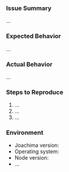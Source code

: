 ### Issue Summary

...

### Expected Behavior

...

### Actual Behavior

...

### Steps to Reproduce

1.  ...
2.  ...
3.  ...

### Environment

- Joachima version:
- Operating system:
- Node version:
- ...
